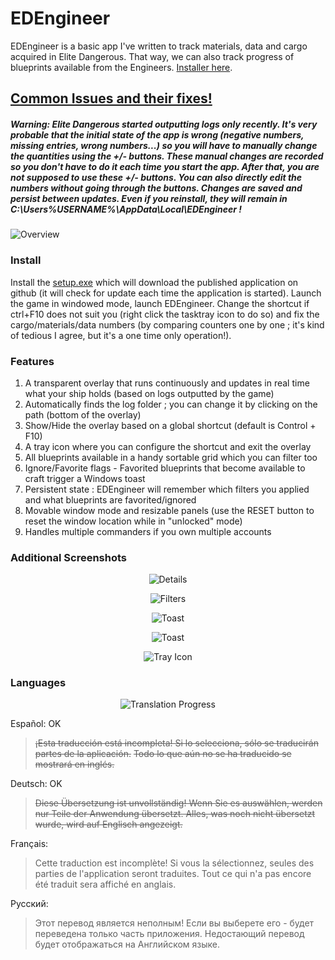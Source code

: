 # EDEngineer

EDEngineer is a basic app I've written to track materials, data and cargo acquired in Elite Dangerous. That way, we can also track progress of blueprints available from the Engineers. [Installer here](https://cdn.rawgit.com/msarilar/EDEngineer/master/EDEngineer/releases/setup.exe).

## [**Common Issues and their fixes!**](https://github.com/msarilar/EDEngineer/wiki/Troubleshooting-Issues)

##### **Warning:** Elite Dangerous started outputting logs only recently. It's very probable that the initial state of the app is wrong (negative numbers, missing entries, wrong numbers...) so you will have to manually change the quantities using the +/- buttons. These manual changes are recorded so you don't have to do it each time you start the app. After that, you are not supposed to use these +/- buttons. You can also directly edit the numbers without going through the buttons. Changes are saved and persist between updates. Even if you reinstall, they will remain in C:\Users\%USERNAME%\AppData\Local\EDEngineer !

![Overview](http://i.imgur.com/tDNLdAS.png)

### Install

Install the [setup.exe](https://cdn.rawgit.com/msarilar/EDEngineer/master/EDEngineer/releases/setup.exe) which will download the published application on github (it will check for update each time the application is started). Launch the game in windowed mode, launch EDEngineer. Change the shortcut if ctrl+F10 does not suit you (right click the tasktray icon to do so) and fix the cargo/materials/data numbers (by comparing counters one by one ; it's kind of tedious I agree, but it's a one time only operation!).

### Features

1. A transparent overlay that runs continuously and updates in real time what your ship holds (based on logs outputted by the game)
2. Automatically finds the log folder ; you can change it by clicking on the path (bottom of the overlay)
3. Show/Hide the overlay based on a global shortcut (default is Control + F10)
4. A tray icon where you can configure the shortcut and exit the overlay
5. All blueprints available in a handy sortable grid which you can filter too
6. Ignore/Favorite flags - Favorited blueprints that become available to craft trigger a Windows toast
7. Persistent state : EDEngineer will remember which filters you applied and what blueprints are favorited/ignored
8. Movable window mode and resizable panels (use the RESET button to reset the window location while in "unlocked" mode)
9. Handles multiple commanders if you own multiple accounts

### Additional Screenshots

<p align="center">
  <img src="http://i.imgur.com/4seMO8l.png" alt="Details"/>
</p>
<p align="center">
  <img src="http://i.imgur.com/jiHt4LI.png" alt="Filters"/>
</p>
<p align="center">
  <img src="http://i.imgur.com/td5H0OW.png" alt="Toast"/>
</p>
<p align="center">
  <img src="http://i.imgur.com/YBUPheF.png" alt="Toast"/>
</p>
<p align="center">
  <img src="http://i.imgur.com/JuSJYCd.png" alt="Tray Icon"/>
</p>

### Languages

<p align="center">
  <img src="http://i.imgur.com/iTzyWRl.png" alt="Translation Progress"/>
</p>

Español: OK
> ~~¡Esta traducción está incompleta! Si lo selecciona, sólo se traducirán partes de la aplicación.~~
> ~~Todo lo que aún no se ha traducido se mostrará en inglés.~~

Deutsch: OK
> ~~Diese Übersetzung ist unvollständig! Wenn Sie es auswählen, werden nur Teile der Anwendung übersetzt. Alles, was noch nicht übersetzt wurde, wird auf Englisch angezeigt.~~

Français:
> Cette traduction est incomplète! Si vous la sélectionnez, seules des parties de l'application seront traduites.
> Tout ce qui n'a pas encore été traduit sera affiché en anglais.

Русский:
> Этот перевод является неполным! Если вы выберете его - будет переведена только часть приложения. Недостающий перевод будет отображаться на Английском языке.
